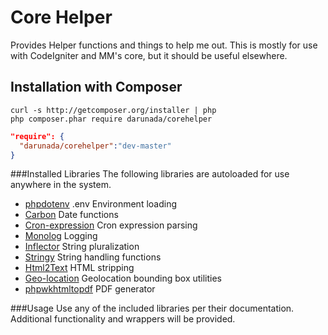 Core Helper
============

Provides Helper functions and things to help me out.  This is mostly for use with CodeIgniter and MM's core, but it should be useful elsewhere. 

Installation with Composer
--------------------------

```shell
curl -s http://getcomposer.org/installer | php
php composer.phar require darunada/corehelper
```

```json
"require": {
  "darunada/corehelper":"dev-master"
}
```

###Installed Libraries
The following libraries are autoloaded for use anywhere in the system.

+ [phpdotenv](https://www.github.com/vlucas/phpdotenv "vlucas/phpdotenv") .env Environment loading
+ [Carbon](https://www.github.com/briannesbitt/Carbon "briannesbitt/Carbon") Date functions
+ [Cron-expression](https://www.github.com/mtdowling/cron-expression "mtdowling/cron-expression") Cron expression parsing
+ [Monolog](https://www.github.com/monolog/monolog "monolog/monolog") Logging
+ [Inflector](https://www.github.com/doctrine/inflector "doctrine/inflector") String pluralization
+ [Stringy](https://www.github.com/danielstjules/stringy "danielstjules/stringy") String handling functions
+ [Html2Text](https://www.github.com/soundasleep/html2text "soundasleep/html2text") HTML stripping
+ [Geo-location](https:://www.github.com/anthonymartin/geo-location "anthonymartin/geo-location") Geolocation bounding box utilities
+ [phpwkhtmltopdf](https://www.github.com/mikehaertl/phpwkhtmltopdf "mikehaertl/phpwkhtmltopdf") PDF generator

###Usage
Use any of the included libraries per their documentation.  Additional functionality and wrappers will be provided.
